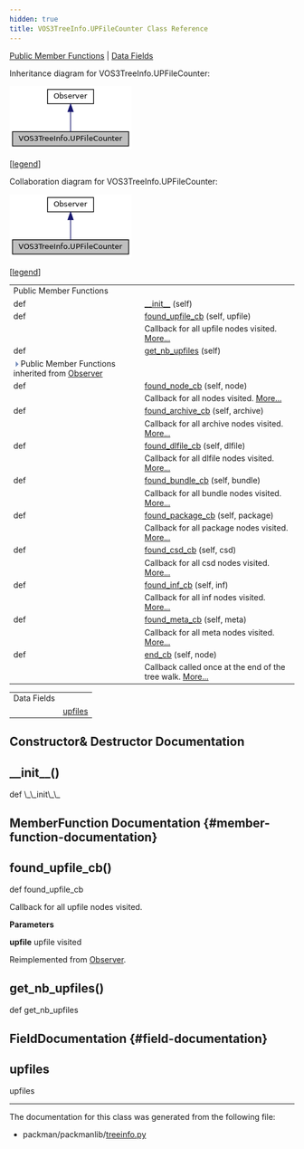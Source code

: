 ```yaml
---
hidden: true
title: VOS3TreeInfo.UPFileCounter Class Reference
---
```


[Public Member Functions](#pub-methods) \| [Data Fields](#pub-attribs)

Inheritance diagram for VOS3TreeInfo.UPFileCounter:

![Inheritance graph](classpackmanlib_1_1treeinfo_1_1_v_o_s3_tree_info_1_1_u_p_file_counter__inherit__graph.png)

\[<a href="graph_legend.md">legend</a>\]

Collaboration diagram for VOS3TreeInfo.UPFileCounter:

![Collaboration graph](classpackmanlib_1_1treeinfo_1_1_v_o_s3_tree_info_1_1_u_p_file_counter__coll__graph.png)

\[<a href="graph_legend.md">legend</a>\]

|  |  |
|----|----|
| Public Member Functions |  |
| def  | [\_\_init\_\_](#ae64f0875afe3067b97ba370b354b9213) (self) |
| def  | [found_upfile_cb](#ab7683a66151046935d5fc429c51fd083) (self, upfile) |
|   | Callback for all upfile nodes visited. [More\...](#ab7683a66151046935d5fc429c51fd083)<br/> |
| def  | [get_nb_upfiles](#a97c114943cadd582ba107226be4ea5de) (self) |
| ![-](closed.png) Public Member Functions inherited from <a href="classpackmanlib_1_1treewalk_1_1_observer.md">Observer</a> |  |
| def  | <a href="classpackmanlib_1_1treewalk_1_1_observer.md#a105daf7d38d3518013ba998c7ced4966">found_node_cb</a> (self, node) |
|   | Callback for all nodes visited. <a href="classpackmanlib_1_1treewalk_1_1_observer.md#a105daf7d38d3518013ba998c7ced4966">More...</a><br/> |
| def  | <a href="classpackmanlib_1_1treewalk_1_1_observer.md#a4339f9ca68bfdbd28e44f729dc96986e">found_archive_cb</a> (self, archive) |
|   | Callback for all archive nodes visited. <a href="classpackmanlib_1_1treewalk_1_1_observer.md#a4339f9ca68bfdbd28e44f729dc96986e">More...</a><br/> |
| def  | <a href="classpackmanlib_1_1treewalk_1_1_observer.md#a4658c97464b5e6183818fca2569e7a8e">found_dlfile_cb</a> (self, dlfile) |
|   | Callback for all dlfile nodes visited. <a href="classpackmanlib_1_1treewalk_1_1_observer.md#a4658c97464b5e6183818fca2569e7a8e">More...</a><br/> |
| def  | <a href="classpackmanlib_1_1treewalk_1_1_observer.md#ab0c64a83f57aafaaf2b5e9f5ff6c9b28">found_bundle_cb</a> (self, bundle) |
|   | Callback for all bundle nodes visited. <a href="classpackmanlib_1_1treewalk_1_1_observer.md#ab0c64a83f57aafaaf2b5e9f5ff6c9b28">More...</a><br/> |
| def  | <a href="classpackmanlib_1_1treewalk_1_1_observer.md#a2e71416030fe50ca62bff56697cd4ee3">found_package_cb</a> (self, package) |
|   | Callback for all package nodes visited. <a href="classpackmanlib_1_1treewalk_1_1_observer.md#a2e71416030fe50ca62bff56697cd4ee3">More...</a><br/> |
| def  | <a href="classpackmanlib_1_1treewalk_1_1_observer.md#ad324df3784468c2b8876d1096027bfc4">found_csd_cb</a> (self, csd) |
|   | Callback for all csd nodes visited. <a href="classpackmanlib_1_1treewalk_1_1_observer.md#ad324df3784468c2b8876d1096027bfc4">More...</a><br/> |
| def  | <a href="classpackmanlib_1_1treewalk_1_1_observer.md#a8af64daa34d66290c5e9b88a138abd34">found_inf_cb</a> (self, inf) |
|   | Callback for all inf nodes visited. <a href="classpackmanlib_1_1treewalk_1_1_observer.md#a8af64daa34d66290c5e9b88a138abd34">More...</a><br/> |
| def  | <a href="classpackmanlib_1_1treewalk_1_1_observer.md#abda2863e87d519845652d3c3f628fe3b">found_meta_cb</a> (self, meta) |
|   | Callback for all meta nodes visited. <a href="classpackmanlib_1_1treewalk_1_1_observer.md#abda2863e87d519845652d3c3f628fe3b">More...</a><br/> |
| def  | <a href="classpackmanlib_1_1treewalk_1_1_observer.md#a5feaf5a94cffa0c0d626f4ba4573c9b7">end_cb</a> (self, node) |
|   | Callback called once at the end of the tree walk. <a href="classpackmanlib_1_1treewalk_1_1_observer.md#a5feaf5a94cffa0c0d626f4ba4573c9b7">More...</a><br/> |

|             |                                               |
|-------------|-----------------------------------------------|
| Data Fields |                                               |
|             | [upfiles](#a85db3f0032ed4cb30880e5f259f794f0) |

## Constructor& Destructor Documentation

## \_\_init\_\_() <a href="#ae64f0875afe3067b97ba370b354b9213" id="ae64f0875afe3067b97ba370b354b9213"></a>

<p>def \_\_init\_\_</p>

## MemberFunction Documentation {#member-function-documentation}

## found_upfile_cb() <a href="#ab7683a66151046935d5fc429c51fd083" id="ab7683a66151046935d5fc429c51fd083"></a>

<p>def found_upfile_cb</p>

Callback for all upfile nodes visited.

**Parameters**

**upfile** upfile visited

Reimplemented from <a href="classpackmanlib_1_1treewalk_1_1_observer.md#ab7683a66151046935d5fc429c51fd083">Observer</a>.

## get_nb_upfiles() <a href="#a97c114943cadd582ba107226be4ea5de" id="a97c114943cadd582ba107226be4ea5de"></a>

<p>def get_nb_upfiles</p>

## FieldDocumentation {#field-documentation}

## upfiles <a href="#a85db3f0032ed4cb30880e5f259f794f0" id="a85db3f0032ed4cb30880e5f259f794f0"></a>

<p>upfiles</p>

------------------------------------------------------------------------

The documentation for this class was generated from the following file:

- packman/packmanlib/<a href="treeinfo_8py.md">treeinfo.py</a>
